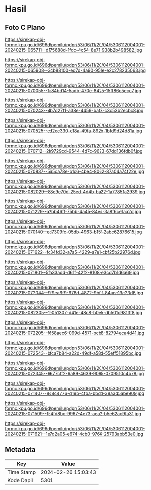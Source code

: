 # Hasil

## Foto C Plano

https://sirekap-obj-formc.kpu.go.id/696d/pemilu/pdpr/53/06/11/20/04/5306112004001-20240215-065711--d175688d-1fdc-4c54-8e71-938b2b498582.jpg

https://sirekap-obj-formc.kpu.go.id/696d/pemilu/pdpr/53/06/11/20/04/5306112004001-20240215-065908--34b88100-ed7d-4a90-951e-e2c278235063.jpg

https://sirekap-obj-formc.kpu.go.id/696d/pemilu/pdpr/53/06/11/20/04/5306112004001-20240215-070055--1c84bd14-5adb-470e-8425-15ff86c5ecc7.jpg

https://sirekap-obj-formc.kpu.go.id/696d/pemilu/pdpr/53/06/11/20/04/5306112004001-20240215-070243--4b7d27f1-a38e-4459-baf8-c3c53b2ecbc8.jpg

https://sirekap-obj-formc.kpu.go.id/696d/pemilu/pdpr/53/06/11/20/04/5306112004001-20240215-070525--ed2ec330-e18a-49fa-892b-1bfd9d24d81a.jpg

https://sirekap-obj-formc.kpu.go.id/696d/pemilu/pdpr/53/06/11/20/04/5306112004001-20240215-070712--2b9729cd-9544-4d7c-9623-67dd136fdb0f.jpg

https://sirekap-obj-formc.kpu.go.id/696d/pemilu/pdpr/53/06/11/20/04/5306112004001-20240215-070837--565ca78e-b1c6-4be4-8062-87a04a74f22e.jpg

https://sirekap-obj-formc.kpu.go.id/696d/pemilu/pdpr/53/06/11/20/04/5306112004001-20240215-082029--88e9e70d-25ed-4d4b-ba22-1a77851a2939.jpg

https://sirekap-obj-formc.kpu.go.id/696d/pemilu/pdpr/53/06/11/20/04/5306112004001-20240215-071229--a2bb46ff-75bb-4a45-84ed-3a8f6ce1aa2d.jpg

https://sirekap-obj-formc.kpu.go.id/696d/pemilu/pdpr/53/06/11/20/04/5306112004001-20240215-070140--ed7309fc-05db-4963-b15f-2abc62876615.jpg

https://sirekap-obj-formc.kpu.go.id/696d/pemilu/pdpr/53/06/11/20/04/5306112004001-20240215-071622--fc34fd32-a7a5-4229-a7e1-cbf25b22976d.jpg

https://sirekap-obj-formc.kpu.go.id/696d/pemilu/pdpr/53/06/11/20/04/5306112004001-20240215-071801--5fa33add-d61f-42f2-8108-e3cd7b1d6a69.jpg

https://sirekap-obj-formc.kpu.go.id/696d/pemilu/pdpr/53/06/11/20/04/5306112004001-20240215-072044--9f9ea6f9-676d-4872-9b0f-84acc19c23d6.jpg

https://sirekap-obj-formc.kpu.go.id/696d/pemilu/pdpr/53/06/11/20/04/5306112004001-20240215-082305--1e051307-d41e-48c8-b0e5-db501c9813f8.jpg

https://sirekap-obj-formc.kpu.go.id/696d/pemilu/pdpr/53/06/11/20/04/5306112004001-20240215-072205--f658aec6-099d-4571-bcb8-82794eca4d41.jpg

https://sirekap-obj-formc.kpu.go.id/696d/pemilu/pdpr/53/06/11/20/04/5306112004001-20240215-072543--bfca7b84-a22d-49df-a58d-55eff51895bc.jpg

https://sirekap-obj-formc.kpu.go.id/696d/pemilu/pdpr/53/06/11/20/04/5306112004001-20240215-072345--6677cff2-6a89-4639-9095-0709510c4b78.jpg

https://sirekap-obj-formc.kpu.go.id/696d/pemilu/pdpr/53/06/11/20/04/5306112004001-20240215-071407--8d8c4776-d19b-4fba-bbdd-38a3d5abe909.jpg

https://sirekap-obj-formc.kpu.go.id/696d/pemilu/pdpr/53/06/11/20/04/5306112004001-20240215-071509--f54fd8bc-9967-4e73-aea2-b5e62ac9fa31.jpg

https://sirekap-obj-formc.kpu.go.id/696d/pemilu/pdpr/53/06/11/20/04/5306112004001-20240215-071621--1e7d2a05-e674-4cb0-9766-25793abb53e0.jpg


## Metadata

| Key        | Value               |
| ---------- | ------------------- |
| Time Stamp | 2024-02-26 15:03:43 |
| Kode Dapil | 5301                |




